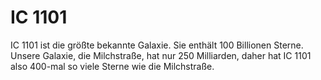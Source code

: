 # IC 1101

IC 1101 ist die größte bekannte Galaxie. Sie enthält 100 Billionen Sterne.
Unsere Galaxie, die Milchstraße, hat nur 250 Milliarden, daher hat IC 1101 also
400-mal so viele Sterne wie die Milchstraße.
